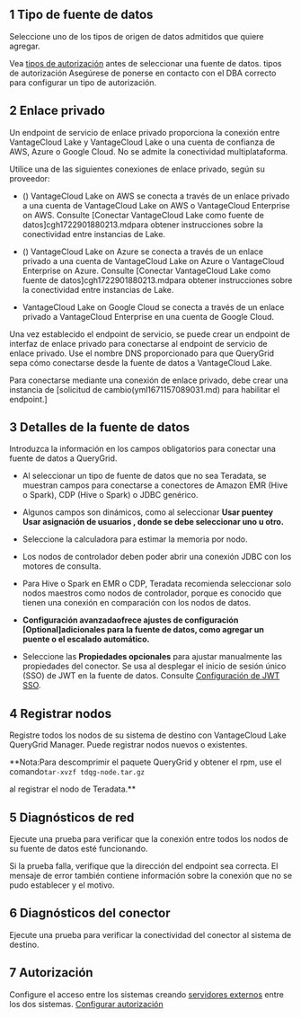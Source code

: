 ## 1 Tipo de fuente de datos


Seleccione uno de los tipos de origen de datos admitidos que quiere agregar.

Vea [tipos de autorización](bbw1687364943833.md) antes de seleccionar una fuente de datos. tipos de autorización Asegúrese de ponerse en contacto con el DBA correcto para configurar un tipo de autorización.

## 2 Enlace privado


Un endpoint de servicio de enlace privado proporciona la conexión entre VantageCloud Lake y VantageCloud Lake o una cuenta de confianza de AWS, Azure o Google Cloud. No se admite la conectividad multiplataforma.

Utilice una de las siguientes conexiones de enlace privado, según su proveedor:

-   () VantageCloud Lake on AWS se conecta a través de un enlace privado a una cuenta de VantageCloud Lake on AWS o VantageCloud Enterprise on AWS. Consulte [Conectar VantageCloud Lake como fuente de datos]cgh1722901880213.mdpara obtener instrucciones sobre la conectividad entre instancias de Lake.


-   () VantageCloud Lake on Azure se conecta a través de un enlace privado a una cuenta de VantageCloud Lake on Azure o VantageCloud Enterprise on Azure. Consulte [Conectar VantageCloud Lake como fuente de datos]cgh1722901880213.mdpara obtener instrucciones sobre la conectividad entre instancias de Lake.


-   VantageCloud Lake on Google Cloud se conecta a través de un enlace privado a VantageCloud Enterprise en una cuenta de Google Cloud.


Una vez establecido el endpoint de servicio, se puede crear un endpoint de interfaz de enlace privado para conectarse al endpoint de servicio de enlace privado. Use el nombre DNS proporcionado para que QueryGrid sepa cómo conectarse desde la fuente de datos a VantageCloud Lake.

Para conectarse mediante una conexión de enlace privado, debe crear una instancia de [solicitud de cambio(yml1671157089031.md) para habilitar el endpoint.]

## 3 Detalles de la fuente de datos


Introduzca la información en los campos obligatorios para conectar una fuente de datos a QueryGrid.

-   Al seleccionar un tipo de fuente de datos que no sea Teradata, se muestran campos para conectarse a conectores de Amazon EMR (Hive o Spark), CDP (Hive o Spark) o JDBC genérico.


-   Algunos campos son dinámicos, como al seleccionar **Usar puentey **Usar asignación de usuarios** , donde se debe seleccionar uno u otro.**


-   Seleccione la calculadora para estimar la memoria por nodo.


-   Los nodos de controlador deben poder abrir una conexión JDBC con los motores de consulta.


-   Para Hive o Spark en EMR o CDP, Teradata recomienda seleccionar solo nodos maestros como nodos de controlador, porque es conocido que tienen una conexión en comparación con los nodos de datos.


-    **Configuración avanzadaofrece ajustes de configuración [Optional]adicionales para la fuente de datos, como agregar un puente o el escalado automático.**


-   Seleccione las **Propiedades opcionales** para ajustar manualmente las propiedades del conector. Se usa al desplegar el inicio de sesión único (SSO) de JWT en la fuente de datos. Consulte [Configuración de JWT SSO](esw1713987246219.md).


## 4 Registrar nodos


Registre todos los nodos de su sistema de destino con VantageCloud Lake QueryGrid Manager. Puede registrar nodos nuevos o existentes.

**Nota:Para descomprimir el paquete QueryGrid y obtener el rpm, use el comando`
    tar-xvzf tdqg-node.tar.gz
    ` 

   al registrar el nodo de Teradata.**

## 5 Diagnósticos de red


Ejecute una prueba para verificar que la conexión entre todos los nodos de su fuente de datos esté funcionando.

Si la prueba falla, verifique que la dirección del endpoint sea correcta. El mensaje de error también contiene información sobre la conexión que no se pudo establecer y el motivo.

## 6 Diagnósticos del conector


Ejecute una prueba para verificar la conectividad del conector al sistema de destino.

## 7 Autorización


Configure el acceso entre los sistemas creando [servidores externos](bbo1735955417476.md) entre los dos sistemas. [Configurar autorización](bbw1687364943833.md)

